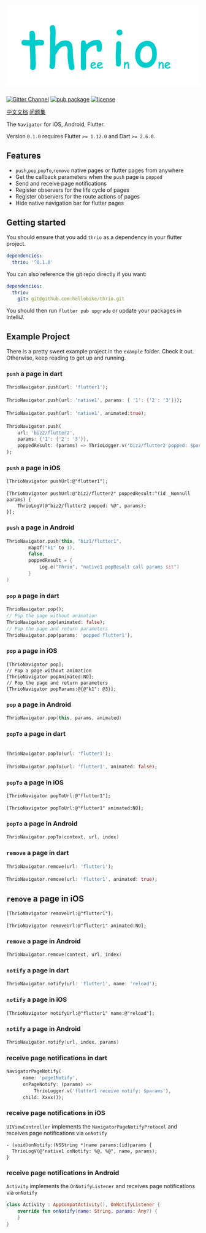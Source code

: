 # ![thrio logo](./doc/imgs/thrio.png)

[![Gitter Channel][]][gitter badge] [![pub package](https://img.shields.io/pub/v/thrio.svg)](https://pub.dartlang.org/packages/thrio) [![license](https://img.shields.io/github/license/hellobike/thrio.svg?maxAge=2592000)](https://github.com/hellobike/thrio/LICENSE)

[中文文档](./doc/Feature.md) [问题集](./doc/Questions.md)

The `Navigator` for iOS, Android, Flutter.

Version `0.1.0` requires Flutter `>= 1.12.0` and Dart `>= 2.6.0`.

## Features

- `push`,`pop`,`popTo`,`remove` native pages or flutter pages from anywhere
- Get the callback parameters when the `push` page is `popped`
- Send and receive page notifications
- Register observers for the life cycle of pages
- Register observers for the route actions of pages
- Hide native navigation bar for flutter pages

## Getting started

You should ensure that you add `thrio` as a dependency in your flutter project.

```yaml
dependencies:
  thrio: '^0.1.0'
```

You can also reference the git repo directly if you want:

```yaml
dependencies:
  thrio:
    git: git@github.com:hellobike/thrio.git
```

You should then run `flutter pub upgrade` or update your packages in IntelliJ.

## Example Project

There is a pretty sweet example project in the `example` folder. Check it out. Otherwise, keep reading to get up and running.

### `push` a page in dart

```dart
ThrioNavigator.push(url: 'flutter1');

ThrioNavigator.push(url: 'native1', params: { '1': {'2': '3'}});

ThrioNavigator.push(url: 'native1', animated:true);

ThrioNavigator.push(
    url: 'biz2/flutter2',
    params: {'1': {'2': '3'}},
    poppedResult: (params) => ThrioLogger.v('biz2/flutter2 popped: $params'),
);
```

### `push` a page in iOS

```objc
[ThrioNavigator pushUrl:@"flutter1"];

[ThrioNavigator pushUrl:@"biz2/flutter2" poppedResult:^(id _Nonnull params) {
    ThrioLogV(@"biz2/flutter2 popped: %@", params);
}];
```

### `push` a page in Android

```kotlin
ThrioNavigator.push(this, "biz1/flutter1",
        mapOf("k1" to 1),
        false,
        poppedResult = {
            Log.e("Thrio", "native1 popResult call params $it")
        }
)
```

### `pop` a page in dart

```dart
ThrioNavigator.pop();
// Pop the page without animation
ThrioNavigator.pop(animated: false);
// Pop the page and return parameters
ThrioNavigator.pop(params: 'popped flutter1'),
```

### `pop` a page in iOS

```objc
[ThrioNavigator pop];
// Pop a page without animation
[ThrioNavigator popAnimated:NO];
// Pop the page and return parameters
[ThrioNavigator popParams:@{@"k1": @3}];
```

### `pop` a page in Android

```kotlin
ThrioNavigator.pop(this, params, animated)
```

### `popTo` a page in dart

```dart

ThrioNavigator.popTo(url: 'flutter1');

ThrioNavigator.popTo(url: 'flutter1', animated: false);
```

### `popTo` a page in iOS

```objc
[ThrioNavigator popToUrl:@"flutter1"];

[ThrioNavigator popToUrl:@"flutter1" animated:NO];
```

### `popTo` a page in Android

```kotlin
ThrioNavigator.popTo(context, url, index)
```

### `remove` a page in dart

```dart
ThrioNavigator.remove(url: 'flutter1');

ThrioNavigator.remove(url: 'flutter1', animated: true);
```

## `remove` a page in iOS

```objc
[ThrioNavigator removeUrl:@"flutter1"];

[ThrioNavigator removeUrl:@"flutter1" animated:NO];
```

### `remove` a page in Android

```kotlin
ThrioNavigator.remove(context, url, index)
```

### `notify` a page in dart

```dart
ThrioNavigator.notify(url: 'flutter1', name: 'reload');
```

### `notify` a page in iOS

```objc
[ThrioNavigator notifyUrl:@"flutter1" name:@"reload"];
```

### `notify` a page in Android

```kotlin
ThrioNavigator.notify(url, index, params)
```

### receive page notifications in dart

```dart
NavigatorPageNotify(
      name: 'page1Notify',
      onPageNotify: (params) =>
          ThrioLogger.v('flutter1 receive notify: $params'),
      child: Xxxx());
```

### receive page notifications in iOS

`UIViewController` implements the `NavigatorPageNotifyProtocol` and receives page notifications via `onNotify`

```objc
- (void)onNotify:(NSString *)name params:(id)params {
  ThrioLogV(@"native1 onNotify: %@, %@", name, params);
}
```

### receive page notifications in Android

`Activity` implements the `OnNotifyListener` and receives page notifications via `onNotify`

```kotlin
class Activity : AppCompatActivity(), OnNotifyListener {
    override fun onNotify(name: String, params: Any?) {
    }
}
```

[gitter channel]: https://badges.gitter.im/flutter_thrio/flutter_thrio.svg
[gitter badge]: https://gitter.im/flutter_thrio/flutter_thrio?utm_source=badge&utm_medium=badge&utm_campaign=pr-badge&utm_content=badge

